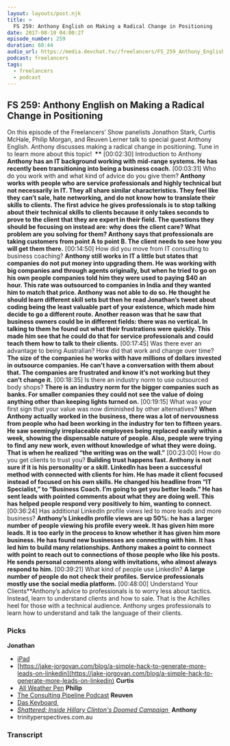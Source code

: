 ```yaml
---
layout: layouts/post.njk
title: >
  FS 259: Anthony English on Making a Radical Change in Positioning
date: 2017-08-10 04:00:27
episode_number: 259
duration: 60:44
audio_url: https://media.devchat.tv//freelancers/FS_259_Anthony_English_on_making_a_radical_change_in_positioning.mp3
podcast: freelancers
tags:
  - freelancers
  - podcast
---
```


## **FS 259: Anthony English on Making a Radical Change in Positioning**

On this episode of the Freelancers’ Show panelists Jonathon Stark, Curtis McHale, Philip Morgan, and Reuven Lerner talk to special guest Anthony English. Anthony discusses making a radical change in positioning. Tune in to learn more about this topic! **&nbsp;\*\*** [00:02:30] Introduction to Anthony **Anthony has an IT background working with mid-range systems. He has recently been transitioning into being a business coach.** [00:03:31] Who do you work with and what kind of advice do you give them? **Anthony works with people who are service professionals and highly technical but not necessarily in IT. They all share similar characteristics. They feel like they can’t sale, hate networking, and do not know how to translate their skills to clients. The first advice he gives professionals is to stop talking about their technical skills to clients because it only takes seconds to prove to the client that they are expert in their field. The questions they should be focusing on instead are: why does the client care? What problem are you solving for them? Anthony says that professionals are taking customers from point A to point B. The client needs to see how you will get them there.** [00:14:50] How did you move from IT consulting to business coaching? **Anthony still works in IT a little but states that companies do not put money into upgrading them. He was working with big companies and through agents originally, but when he tried to go on his own people companies told him they were used to paying \$40 an hour. This rate was outsourced to companies in India and they wanted him to match that price. Anthony was not able to do so. He thought he should learn different skill sets but then he read Jonathan’s tweet about coding being the least valuable part of your existence, which made him decide to go a different route. Another reason was that he saw that business owners could be in different fields: there was no vertical. In talking to them he found out what their frustrations were quickly. This made him see that he could do that for service professionals and could teach them how to talk to their clients.** [00:17:45] Was there ever an advantage to being Australian? How did that work and change over time? **The size of the companies he works with have millions of dollars invested in outsource companies. He can’t have a conversation with them about that. The companies are frustrated and know it’s not working but they can’t change it.** [00:18:35] Is there an industry norm to use outsourced body shops? **There is an industry norm for the bigger companies such as banks. For smaller companies they could not see the value of doing anything other than keeping lights turned on.** [00:19:15] What was your first sign that your value was now diminished by other alternatives? **When Anthony actually worked in the business, there was a lot of nervousness from people who had been working in the industry for ten to fifteen years. He saw seemingly irreplaceable employees being replaced easily within a week, showing the dispensable nature of people. Also, people were trying to find any new work, even without knowledge of what they were doing. That is when he realized “the writing was on the wall.”** [00:23:00] How do you get clients to trust you? **Building trust happens fast. Anthony is not sure if it is his personality or a skill. LinkedIn has been a successful method with connected with clients for him. He has made it client focused instead of focused on his own skills. He changed his headline from “IT Specialist,” to “Business Coach. I’m going to get you better leads.” He has sent leads with pointed comments about what they are doing well. This has helped people respond very positively to him, wanting to connect.** [00:36:24] Has additional LinkedIn profile views led to more leads and more business? **Anthony’s LinkedIn profile views are up 50%: he has a larger number of people viewing his profile every week. It has given him more leads. It is too early in the process to know whether it has given him more business. He has found new businesses are connecting with him. It has led him to build many relationships. Anthony makes a point to connect with point to reach out to connections of those people who like his posts. He sends personal comments along with invitations, who almost always respond to him.** [00:39:21] What kind of people use LinkedIn? **A large number of people do not check their profiles. Service professionals mostly use the social media platform.** [00:48:00] Understand Your Clients\*\*Anthony’s advice to professionals is to worry less about tactics. Instead, learn to understand clients and how to sale. That is the Achilles heel for those with a technical audience. Anthony urges professionals to learn how to understand and talk the language of their clients.

### **Picks**

**Jonathan**

- [iPad](https://www.apple.com/ipad/)
- [https://jake-jorgovan.com/blog/a-simple-hack-to-generate-more-leads-on-linkedin](https://jake-jorgovan.com/blog/a-simple-hack-to-generate-more-leads-on-linkedin)
  **Curtis**
- &nbsp;[All Weather Pen](https://www.amazon.com/Rite-Rain-All-Weather-Durable-Clicker/dp/B013HBL318/ref=as_li_ss_tl?ie=UTF8&qid=1498588558&sr=8-2&keywords=rite+in+the+rain+93k&linkCode=sl1&tag=blogcurtismchale-20&linkId=159ef13526649fd0a75fda7259cb1257)
  **Philip**
- [The Consulting Pipeline Podcast](http://consultingpipelinepodcast.com)
  **Reuven**
- [Das Keyboard&nbsp;](http://daskeyboard.com/)
- [_Shattered: Inside Hillary Clinton's Doomed Campaign_&nbsp;](https://www.amazon.com/Shattered-Inside-Hillary-Clintons-Campaign-ebook)
  **Anthony**
- trinityperspectives.com.au

### Transcript
